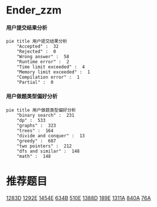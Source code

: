 # Ender_zzm

<!-- tabs:start -->



#### **用户提交结果分析**

```mermaid
pie title 用户提交结果分析
    "Accepted" :  32
    "Rejected" :  0
    "Wrong answer" :  58
    "Runtime error" :  2
    "Time limit exceeded" :  4
    "Memory limit exceeded" :  1
    "Compilation error" :  1
    "Partial" :  0
```

#### **用户做题类型偏好分析**

```mermaid
pie title 用户做题类型偏好分析
    "binary search" :  231
    "dp" :  533
    "graphs" :  323
    "trees" :  164
    "divide and conquer" :  13
    "greedy" :  687
    "two pointers" :  212
    "dfs and similar" :  148
    "math" :  148
```



<!-- tabs:end -->
# 推荐题目
[1283D](https://codeforces.com/contest/1283/problem/D)
[1292E](https://codeforces.com/contest/1292/problem/E)
[1454E](https://codeforces.com/contest/1454/problem/E)
[634B](https://codeforces.com/contest/634/problem/B)
[510E](https://codeforces.com/contest/510/problem/E)
[1388D](https://codeforces.com/contest/1388/problem/D)
[189E](https://codeforces.com/contest/189/problem/E)
[1311A](https://codeforces.com/contest/1311/problem/A)
[840A](https://codeforces.com/contest/840/problem/A)
[76A](https://codeforces.com/contest/76/problem/A)
